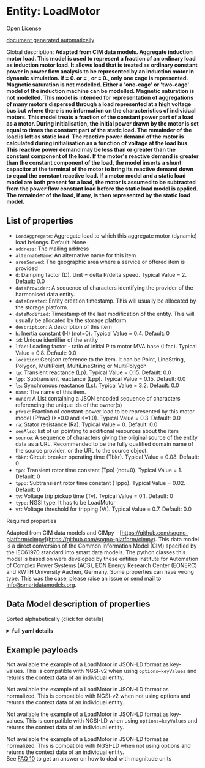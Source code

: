 Entity: LoadMotor  
=================  
[Open License](https://github.com/smart-data-models//dataModel.EnergyCIM/blob/master/LoadMotor/LICENSE.md)  
[document generated automatically](https://docs.google.com/presentation/d/e/2PACX-1vTs-Ng5dIAwkg91oTTUdt8ua7woBXhPnwavZ0FxgR8BsAI_Ek3C5q97Nd94HS8KhP-r_quD4H0fgyt3/pub?start=false&loop=false&delayms=3000#slide=id.gb715ace035_0_60)  
Global description: **Adapted from CIM data models. Aggregate induction motor load. This model  is used to represent a fraction of an ordinary load as induction motor load.  It allows load that is treated as ordinary constant power in power flow analysis to be represented by an induction motor in dynamic simulation.  If  = 0. or  = , or  = 0.,  only one cage is represented. Magnetic saturation is not modelled. Either a 'one-cage' or 'two-cage' model of the induction machine can be modelled. Magnetic saturation is not modelled.  This model is intended for representation of aggregations of many motors dispersed through a load represented at a high voltage bus but where there is no information on the characteristics of individual motors.  This model treats a fraction of the constant power part of a load as a motor. During initialisation, the initial power drawn by the motor is set equal to  times the constant  part of the static load.  The remainder of the load is left as static load.  The reactive power demand of the motor is calculated during initialisation as a function of voltage at the load bus. This reactive power demand may be less than or greater than the constant  component of the load.  If the motor's reactive demand is greater than the constant  component of the load, the model inserts a shunt capacitor at the terminal of the motor to bring its reactive demand down to equal the constant  reactive load.   If a motor model and a static load model are both present for a load, the motor  is assumed to be subtracted from the power flow constant  load before the static load model is applied.  The remainder of the load, if any, is then represented by the static load model.**  

## List of properties  

- `LoadAggregate`: Aggregate load to which this aggregate motor (dynamic) load belongs. Default: None  - `address`: The mailing address  - `alternateName`: An alternative name for this item  - `areaServed`: The geographic area where a service or offered item is provided  - `d`: Damping factor (D).  Unit = delta P/delta speed.  Typical Value = 2. Default: 0.0  - `dataProvider`: A sequence of characters identifying the provider of the harmonised data entity.  - `dateCreated`: Entity creation timestamp. This will usually be allocated by the storage platform.  - `dateModified`: Timestamp of the last modification of the entity. This will usually be allocated by the storage platform.  - `description`: A description of this item  - `h`: Inertia constant (H) (not=0).  Typical Value = 0.4. Default: 0  - `id`: Unique identifier of the entity  - `lfac`: Loading factor - ratio of initial P to motor MVA base (Lfac).  Typical Value = 0.8. Default: 0.0  - `location`: Geojson reference to the item. It can be Point, LineString, Polygon, MultiPoint, MultiLineString or MultiPolygon  - `lp`: Transient reactance (Lp).  Typical Value = 0.15. Default: 0.0  - `lpp`: Subtransient reactance (Lpp).  Typical Value = 0.15. Default: 0.0  - `ls`: Synchronous reactance (Ls).  Typical Value = 3.2. Default: 0.0  - `name`: The name of this item.  - `owner`: A List containing a JSON encoded sequence of characters referencing the unique Ids of the owner(s)  - `pfrac`: Fraction of constant-power load to be represented by this motor model (Pfrac) (>=0.0 and <=1.0).  Typical Value = 0.3. Default: 0.0  - `ra`: Stator resistance (Ra).  Typical Value = 0. Default: 0.0  - `seeAlso`: list of uri pointing to additional resources about the item  - `source`: A sequence of characters giving the original source of the entity data as a URL. Recommended to be the fully qualified domain name of the source provider, or the URL to the source object.  - `tbkr`: Circuit breaker operating time (Tbkr).  Typical Value = 0.08. Default: 0  - `tpo`: Transient rotor time constant (Tpo) (not=0).  Typical Value = 1. Default: 0  - `tppo`: Subtransient rotor time constant (Tppo).  Typical Value = 0.02. Default: 0  - `tv`: Voltage trip pickup time (Tv).  Typical Value = 0.1. Default: 0  - `type`: NGSI type. It has to be LoadMotor  - `vt`: Voltage threshold for tripping (Vt).  Typical Value = 0.7. Default: 0.0    
Required properties  
Adapted from CIM data models and CIMpy - [https://github.com/sogno-platform/cimpy](https://github.com/sogno-platform/cimpy). This data model is a direct conversion of the Common Information Model (CIM) specified by the IEC61970 standard into smart data models. The python classes this model is based on were developed by these entities Institute for Automation of Complex Power Systems (ACS), EON Energy Research Center (EONERC) and RWTH University Aachen, Germany. Some properties can have wrong type. This was the case, please raise an issue or send mail to info@smartdatamodels.org.  
## Data Model description of properties  
Sorted alphabetically (click for details)  
<details><summary><strong>full yaml details</strong></summary>    
```yaml  
LoadMotor:    
  description: 'Adapted from CIM data models. Aggregate induction motor load. This model  is used to represent a fraction of an ordinary load as induction motor load.  It allows load that is treated as ordinary constant power in power flow analysis to be represented by an induction motor in dynamic simulation.  If  = 0. or  = , or  = 0.,  only one cage is represented. Magnetic saturation is not modelled. Either a ''one-cage'' or ''two-cage'' model of the induction machine can be modelled. Magnetic saturation is not modelled.  This model is intended for representation of aggregations of many motors dispersed through a load represented at a high voltage bus but where there is no information on the characteristics of individual motors.  This model treats a fraction of the constant power part of a load as a motor. During initialisation, the initial power drawn by the motor is set equal to  times the constant  part of the static load.  The remainder of the load is left as static load.  The reactive power demand of the motor is calculated during initialisation as a function of voltage at the load bus. This reactive power demand may be less than or greater than the constant  component of the load.  If the motor''s reactive demand is greater than the constant  component of the load, the model inserts a shunt capacitor at the terminal of the motor to bring its reactive demand down to equal the constant  reactive load.   If a motor model and a static load model are both present for a load, the motor  is assumed to be subtracted from the power flow constant  load before the static load model is applied.  The remainder of the load, if any, is then represented by the static load model.'    
  properties:    
    LoadAggregate:    
      description: 'Aggregate load to which this aggregate motor (dynamic) load belongs. Default: None'    
      type: number    
      x-ngsi:    
        model: https://schema.org/Number    
        type: Property    
    address:    
      description: 'The mailing address'    
      properties:    
        addressCountry:    
          description: 'Property. The country. For example, Spain. Model:''https://schema.org/addressCountry'''    
          type: string    
        addressLocality:    
          description: 'Property. The locality in which the street address is, and which is in the region. Model:''https://schema.org/addressLocality'''    
          type: string    
        addressRegion:    
          description: 'Property. The region in which the locality is, and which is in the country. Model:''https://schema.org/addressRegion'''    
          type: string    
        postOfficeBoxNumber:    
          description: 'Property. The post office box number for PO box addresses. For example, 03578. Model:''https://schema.org/postOfficeBoxNumber'''    
          type: string    
        postalCode:    
          description: 'Property. The postal code. For example, 24004. Model:''https://schema.org/https://schema.org/postalCode'''    
          type: string    
        streetAddress:    
          description: 'Property. The street address. Model:''https://schema.org/streetAddress'''    
          type: string    
      type: object    
      x-ngsi:    
        model: https://schema.org/address    
        type: Property    
    alternateName:    
      description: 'An alternative name for this item'    
      type: string    
      x-ngsi:    
        type: Property    
    areaServed:    
      description: 'The geographic area where a service or offered item is provided'    
      type: string    
      x-ngsi:    
        model: https://schema.org/Text    
        type: Property    
    d:    
      description: 'Damping factor (D).  Unit = delta P/delta speed.  Typical Value = 2. Default: 0.0'    
      type: number    
      x-ngsi:    
        model: https://schema.org/Number    
        type: Property    
    dataProvider:    
      description: 'A sequence of characters identifying the provider of the harmonised data entity.'    
      type: string    
      x-ngsi:    
        type: Property    
    dateCreated:    
      description: 'Entity creation timestamp. This will usually be allocated by the storage platform.'    
      format: date-time    
      type: string    
      x-ngsi:    
        type: Property    
    dateModified:    
      description: 'Timestamp of the last modification of the entity. This will usually be allocated by the storage platform.'    
      format: date-time    
      type: string    
      x-ngsi:    
        type: Property    
    description:    
      description: 'A description of this item'    
      type: string    
      x-ngsi:    
        type: Property    
    h:    
      description: 'Inertia constant (H) (not=0).  Typical Value = 0.4. Default: 0'    
      type: number    
      x-ngsi:    
        model: https://schema.org/Number    
        type: Property    
    id:    
      anyOf: &loadmotor_-_properties_-_owner_-_items_-_anyof    
        - description: 'Property. Identifier format of any NGSI entity'    
          maxLength: 256    
          minLength: 1    
          pattern: ^[\w\-\.\{\}\$\+\*\[\]`|~^@!,:\\]+$    
          type: string    
        - description: 'Property. Identifier format of any NGSI entity'    
          format: uri    
          type: string    
      description: 'Unique identifier of the entity'    
      x-ngsi:    
        type: Property    
    lfac:    
      description: 'Loading factor - ratio of initial P to motor MVA base (Lfac).  Typical Value = 0.8. Default: 0.0'    
      type: number    
      x-ngsi:    
        model: https://schema.org/Number    
        type: Property    
    location:    
      description: 'Geojson reference to the item. It can be Point, LineString, Polygon, MultiPoint, MultiLineString or MultiPolygon'    
      oneOf:    
        - description: 'Geoproperty. Geojson reference to the item. Point'    
          properties:    
            bbox:    
              items:    
                type: number    
              minItems: 4    
              type: array    
            coordinates:    
              items:    
                type: number    
              minItems: 2    
              type: array    
            type:    
              enum:    
                - Point    
              type: string    
          required:    
            - type    
            - coordinates    
          title: 'GeoJSON Point'    
          type: object    
        - description: 'Geoproperty. Geojson reference to the item. LineString'    
          properties:    
            bbox:    
              items:    
                type: number    
              minItems: 4    
              type: array    
            coordinates:    
              items:    
                items:    
                  type: number    
                minItems: 2    
                type: array    
              minItems: 2    
              type: array    
            type:    
              enum:    
                - LineString    
              type: string    
          required:    
            - type    
            - coordinates    
          title: 'GeoJSON LineString'    
          type: object    
        - description: 'Geoproperty. Geojson reference to the item. Polygon'    
          properties:    
            bbox:    
              items:    
                type: number    
              minItems: 4    
              type: array    
            coordinates:    
              items:    
                items:    
                  items:    
                    type: number    
                  minItems: 2    
                  type: array    
                minItems: 4    
                type: array    
              type: array    
            type:    
              enum:    
                - Polygon    
              type: string    
          required:    
            - type    
            - coordinates    
          title: 'GeoJSON Polygon'    
          type: object    
        - description: 'Geoproperty. Geojson reference to the item. MultiPoint'    
          properties:    
            bbox:    
              items:    
                type: number    
              minItems: 4    
              type: array    
            coordinates:    
              items:    
                items:    
                  type: number    
                minItems: 2    
                type: array    
              type: array    
            type:    
              enum:    
                - MultiPoint    
              type: string    
          required:    
            - type    
            - coordinates    
          title: 'GeoJSON MultiPoint'    
          type: object    
        - description: 'Geoproperty. Geojson reference to the item. MultiLineString'    
          properties:    
            bbox:    
              items:    
                type: number    
              minItems: 4    
              type: array    
            coordinates:    
              items:    
                items:    
                  items:    
                    type: number    
                  minItems: 2    
                  type: array    
                minItems: 2    
                type: array    
              type: array    
            type:    
              enum:    
                - MultiLineString    
              type: string    
          required:    
            - type    
            - coordinates    
          title: 'GeoJSON MultiLineString'    
          type: object    
        - description: 'Geoproperty. Geojson reference to the item. MultiLineString'    
          properties:    
            bbox:    
              items:    
                type: number    
              minItems: 4    
              type: array    
            coordinates:    
              items:    
                items:    
                  items:    
                    items:    
                      type: number    
                    minItems: 2    
                    type: array    
                  minItems: 4    
                  type: array    
                type: array    
              type: array    
            type:    
              enum:    
                - MultiPolygon    
              type: string    
          required:    
            - type    
            - coordinates    
          title: 'GeoJSON MultiPolygon'    
          type: object    
      x-ngsi:    
        type: Geoproperty    
    lp:    
      description: 'Transient reactance (Lp).  Typical Value = 0.15. Default: 0.0'    
      type: number    
      x-ngsi:    
        model: https://schema.org/Number    
        type: Property    
    lpp:    
      description: 'Subtransient reactance (Lpp).  Typical Value = 0.15. Default: 0.0'    
      type: number    
      x-ngsi:    
        model: https://schema.org/Number    
        type: Property    
    ls:    
      description: 'Synchronous reactance (Ls).  Typical Value = 3.2. Default: 0.0'    
      type: number    
      x-ngsi:    
        model: https://schema.org/Number    
        type: Property    
    name:    
      description: 'The name of this item.'    
      type: string    
      x-ngsi:    
        type: Property    
    owner:    
      description: 'A List containing a JSON encoded sequence of characters referencing the unique Ids of the owner(s)'    
      items:    
        anyOf: *loadmotor_-_properties_-_owner_-_items_-_anyof    
        description: 'Property. Unique identifier of the entity'    
      type: array    
      x-ngsi:    
        type: Property    
    pfrac:    
      description: 'Fraction of constant-power load to be represented by this motor model (Pfrac) (>=0.0 and <=1.0).  Typical Value = 0.3. Default: 0.0'    
      type: number    
      x-ngsi:    
        model: https://schema.org/Number    
        type: Property    
    ra:    
      description: 'Stator resistance (Ra).  Typical Value = 0. Default: 0.0'    
      type: number    
      x-ngsi:    
        model: https://schema.org/Number    
        type: Property    
    seeAlso:    
      description: 'list of uri pointing to additional resources about the item'    
      oneOf:    
        - items:    
            format: uri    
            type: string    
          minItems: 1    
          type: array    
        - format: uri    
          type: string    
      x-ngsi:    
        type: Property    
    source:    
      description: 'A sequence of characters giving the original source of the entity data as a URL. Recommended to be the fully qualified domain name of the source provider, or the URL to the source object.'    
      type: string    
      x-ngsi:    
        type: Property    
    tbkr:    
      description: 'Circuit breaker operating time (Tbkr).  Typical Value = 0.08. Default: 0'    
      type: number    
      x-ngsi:    
        model: https://schema.org/Number    
        type: Property    
    tpo:    
      description: 'Transient rotor time constant (Tpo) (not=0).  Typical Value = 1. Default: 0'    
      type: number    
      x-ngsi:    
        model: https://schema.org/Number    
        type: Property    
    tppo:    
      description: 'Subtransient rotor time constant (Tppo).  Typical Value = 0.02. Default: 0'    
      type: number    
      x-ngsi:    
        model: https://schema.org/Number    
        type: Property    
    tv:    
      description: 'Voltage trip pickup time (Tv).  Typical Value = 0.1. Default: 0'    
      type: number    
      x-ngsi:    
        model: https://schema.org/Number    
        type: Property    
    type:    
      description: 'NGSI type. It has to be LoadMotor'    
      enum:    
        - LoadMotor    
      type: string    
      x-ngsi:    
        type: Property    
    vt:    
      description: 'Voltage threshold for tripping (Vt).  Typical Value = 0.7. Default: 0.0'    
      type: number    
      x-ngsi:    
        model: https://schema.org/Number    
        type: Property    
  required: []    
  type: object    
```  
</details>    
## Example payloads    
Not available the example of a LoadMotor in JSON-LD format as key-values. This is compatible with NGSI-v2 when  using `options=keyValues` and returns the context data of an individual entity.  
Not available the example of a LoadMotor in JSON-LD format as normalized. This is compatible with NGSI-v2 when not using options and returns the context data of an individual entity.  
Not available the example of a LoadMotor in JSON-LD format as key-values. This is compatible with NGSI-LD when  using `options=keyValues` and returns the context data of an individual entity.  
Not available the example of a LoadMotor in JSON-LD format as normalized. This is compatible with NGSI-LD when not using options and returns the context data of an individual entity.  
See [FAQ 10](https://smartdatamodels.org/index.php/faqs/) to get an answer on how to deal with magnitude units